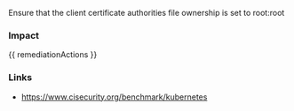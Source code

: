 
Ensure that the client certificate authorities file ownership is set to root:root

### Impact
<!-- Add Impact here -->

<!-- DO NOT CHANGE -->
{{ remediationActions }}

### Links
- https://www.cisecurity.org/benchmark/kubernetes



